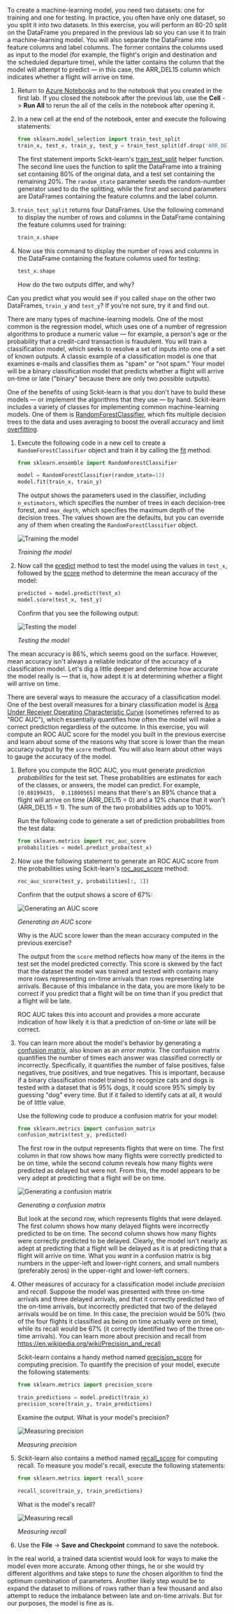 To create a machine-learning model, you need two datasets: one for training and one for testing. In practice, you often have only one dataset, so you split it into two datasets. In this exercise, you will perform an 80-20 split on the DataFrame you prepared in the previous lab so you can use it to train a machine-learning model. You will also separate the DataFrame into feature columns and label columns. The former contains the columns used as input to the model (for example, the flight's origin and destination and the scheduled departure time), while the latter contains the column that the model will attempt to predict — in this case, the ARR_DEL15 column which indicates whether a flight will arrive on time.

1. Return to [Azure Notebooks](https://notebooks.azure.com) and to the notebook that you created in the first lab. If you closed the notebook after the previous lab, use the **Cell** -> **Run All** to rerun the all of the cells in the notebook after opening it.

1. In a new cell at the end of the notebook, enter and execute the following statements: 

	```python
	from sklearn.model_selection import train_test_split
	train_x, test_x, train_y, test_y = train_test_split(df.drop('ARR_DEL15', axis=1), df['ARR_DEL15'], test_size=0.2, random_state=42)
	```

	The first statement imports Sckit-learn's [train_test_split](http://scikit-learn.org/stable/modules/generated/sklearn.model_selection.train_test_split.html) helper function. The second line uses the function to split the DataFrame into a training set containing 80% of the original data, and a test set containing the remaining 20%. The ```random_state``` parameter seeds the random-number generator used to do the splitting, while the first and second parameters are DataFrames containing the feature columns and the label column.

1. ```train_test_split``` returns four DataFrames. Use the following command to display the number of rows and columns in the DataFrame containing the feature columns used for training:

	```python
	train_x.shape
	```

1. Now use this command to display the number of rows and columns in the DataFrame containing the feature columns used for testing:

	```python
	test_x.shape
	```

	How do the two outputs differ, and why?

Can you predict what you would see if you called ```shape``` on the other two DataFrames, ```train_y``` and ```test_y```? If you're not sure, try it and find out.

There are many types of machine-learning models. One of the most common is the regression model, which uses one of a number of regression algorithms to produce a numeric value — for example, a person's age or the probability that a credit-card transaction is fraudulent. You will train a classification model, which seeks to resolve a set of inputs into one of a set of known outputs. A classic example of a classification model is one that examines e-mails and classifies them as "spam" or "not spam." Your model will be a binary classification model that predicts whether a flight will arrive on-time or late ("binary" because there are only two possible outputs).

One of the benefits of using Sckit-learn is that you don't have to build these models — or implement the algorithms that they use — by hand. Sckit-learn includes a variety of classes for implementing common machine-learning models. One of them is [RandomForestClassifier](http://scikit-learn.org/stable/modules/generated/sklearn.ensemble.RandomForestClassifier.html), which fits multiple decision trees to the data and uses averaging to boost the overall accuracy and limit [overfitting](https://en.wikipedia.org/wiki/Overfitting). 

1. Execute the following code in a new cell to create a ```RandomForestClassifier``` object and train it by calling the [fit](http://scikit-learn.org/stable/modules/generated/sklearn.ensemble.RandomForestClassifier.html#sklearn.ensemble.RandomForestClassifier.fit) method.

	```python
	from sklearn.ensemble import RandomForestClassifier
	
	model = RandomForestClassifier(random_state=13)
	model.fit(train_x, train_y)
	```

	The output shows the parameters used in the classifier, including ```n_estimators```, which specifies the number of trees in each decision-tree forest, and ```max_depth```, which specifies the maximum depth of the decision trees. The values shown are the defaults, but you can override any of them when creating the ```RandomForestClassifier``` object.

	![Training the model](../media/3-fit-model.png)

	_Training the model_

2. Now call the [predict](http://scikit-learn.org/stable/modules/generated/sklearn.ensemble.RandomForestClassifier.html#sklearn.ensemble.RandomForestClassifier.predict) method to test the model using the values in ```test_x```, followed by the [score](http://scikit-learn.org/stable/modules/generated/sklearn.ensemble.RandomForestClassifier.html#sklearn.ensemble.RandomForestClassifier.score) method to determine the mean accuracy of the model:

	```python
	predicted = model.predict(test_x)
	model.score(test_x, test_y)
	```

	Confirm that you see the following output:

	![Testing the model](../media/3-score-model.png)

	_Testing the model_

The mean accuracy is 86%, which seems good on the surface. However, mean accuracy isn't always a reliable indicator of the accuracy of a classification model. Let's dig a little deeper and determine how accurate the model really is — that is, how adept it is at determining whether a flight will arrive on time.

There are several ways to measure the accuracy of a classification model. One of the best overall measures for a binary classification model is [Area Under Receiver Operating Characteristic Curve](https://en.wikipedia.org/wiki/Receiver_operating_characteristic) (sometimes referred to as "ROC AUC"), which essentially quantifies how often the model will make a correct prediction regardless of the outcome. In this exercise, you will compute an ROC AUC score for the model you built in the previous exercise and learn about some of the reasons why that score is lower than the mean accuracy output by the ```score``` method. You will also learn about other ways to gauge the accuracy of the model.

1. Before you compute the ROC AUC, you must generate *prediction probabilities* for the test set. These probabilities are estimates for each of the classes, or answers, the model can predict. For example, `[0.88199435,  0.11800565]` means that there's an 89% chance that a flight will arrive on time (ARR_DEL15 = 0) and a 12% chance that it won't (ARR_DEL15 = 1). The sum of the two probabilities adds up to 100%.

	Run the following code to generate a set of prediction probabilities from the test data:

	```python
	from sklearn.metrics import roc_auc_score
	probabilities = model.predict_proba(test_x)
	```

1. Now use the following statement to generate an ROC AUC score from the probabilities using Sckit-learn's [roc_auc_score](http://scikit-learn.org/stable/modules/generated/sklearn.metrics.roc_auc_score.html) method:

	```python
	roc_auc_score(test_y, probabilities[:, 1])
	```

	Confirm that the output shows a score of 67%:

	![Generating an AUC score](../media/3-auc-score.png)

	_Generating an AUC score_

	Why is the AUC score lower than the mean accuracy computed in the previous exercise? 
   
   The output from the `score` method reflects how many of the items in the test set the model predicted correctly. This score is skewed by the fact that the dataset the model was trained and tested with contains many more rows representing on-time arrivals than rows representing late arrivals. Because of this imbalance in the data, you are more likely to be correct if you predict that a flight will be on time than if you predict that a flight will be late.

	ROC AUC takes this into account and provides a more accurate indication of how likely it is that a prediction of on-time *or* late will be correct.

1. You can learn more about the model's behavior by generating a [confusion matrix](https://en.wikipedia.org/wiki/Confusion_matrix), also known as an *error matrix*. The confusion matrix quantifies the number of times each answer was classified correctly or incorrectly. Specifically, it quantifies the number of false positives, false negatives, true positives, and true negatives. This is important, because if a binary classification model trained to recognize cats and dogs is tested with a dataset that is 95% dogs, it could score 95% simply by guessing "dog" every time. But if it failed to identify cats at all, it would be of little value.

	Use the following code to produce a confusion matrix for your model:

	```python
	from sklearn.metrics import confusion_matrix
	confusion_matrix(test_y, predicted)
	```

   The first row in the output represents flights that were on time. The first column in that row shows how many flights were correctly predicted to be on time, while the second column reveals how many flights were predicted as delayed but were not. From this, the model appears to be very adept at predicting that a flight will be on time.

   ![Generating a confusion matrix](../media/3-confusion-matrix.png)

   _Generating a confusion matrix_
   
   But look at the second row, which represents flights that were delayed. The first column shows how many delayed flights were incorrectly predicted to be on time. The second column shows how many flights were correctly predicted to be delayed. Clearly, the model isn't nearly as adept at predicting that a flight will be delayed as it is at predicting that a flight will arrive on time. What you *want* in a confusion matrix is big numbers in the upper-left and lower-right corners, and small numbers (preferably zeros) in the upper-right and lower-left corners.
   
1. Other measures of accuracy for a classification model include *precision* and *recall*. Suppose the model was presented with three on-time arrivals and three delayed arrivals, and that it correctly predicted two of the on-time arrivals, but incorrectly predicted that two of the delayed arrivals would be on time. In this case, the precision would be 50% (two of the four flights it classified as being on time actually were on time), while its recall would be 67% (it correctly identified two of the three on-time arrivals). You can learn more about precision and recall from https://en.wikipedia.org/wiki/Precision_and_recall

	Sckit-learn contains a handy method named [precision_score](http://scikit-learn.org/stable/modules/generated/sklearn.metrics.precision_score.html) for computing precision. To quantify the precision of your model, execute the following statements:

	```python
	from sklearn.metrics import precision_score
	
	train_predictions = model.predict(train_x)
	precision_score(train_y, train_predictions)
	```

	Examine the output. What is your model's precision?

	![Measuring precision](../media/3-precision.png)

	_Measuring precision_

1. Sckit-learn also contains a method named [recall_score](http://scikit-learn.org/stable/modules/generated/sklearn.metrics.recall_score.html) for computing recall. To measure you model's recall, execute the following statements:

	```python
	from sklearn.metrics import recall_score

	recall_score(train_y, train_predictions)
	```

	What is the model's recall?

	![Measuring recall](../media/3-recall.png)

	_Measuring recall_

1. Use the **File** -> **Save and Checkpoint** command to save the notebook.

In the real world, a trained data scientist would look for ways to make the model even more accurate. Among other things, he or she would try different algorithms and take steps to *tune* the chosen algorithm to find the optimum combination of parameters. Another likely step would be to expand the dataset to millions of rows rather than a few thousand and also attempt to reduce the imbalance between late and on-time arrivals. But for our purposes, the model is fine as is.